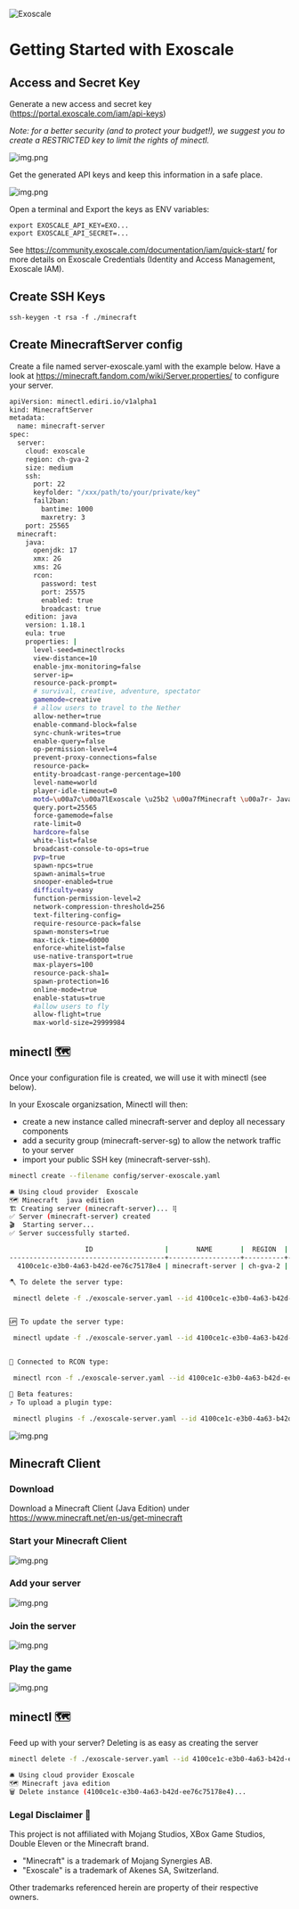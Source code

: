 ![Exoscale](https://img.shields.io/badge/Exoscale-DA291C?style=for-the-badge&logo=Exoscale&logoColor=white)
# Getting Started with Exoscale

## Access and Secret Key

Generate a new access and secret key (https://portal.exoscale.com/iam/api-keys)

*Note: for a better security (and to protect your budget!), we suggest you to create a RESTRICTED key to limit the rights of minectl.*

![img.png](img/exoscale_create_API_key.png)

Get the generated API keys and keep this information in a safe place.

![img.png](img/exoscale_get_api_key.png)

Open a terminal and Export the keys as ENV variables:

```
export EXOSCALE_API_KEY=EXO...
export EXOSCALE_API_SECRET=...
```

See https://community.exoscale.com/documentation/iam/quick-start/ for more details on Exoscale Credentials (Identity and Access Management, Exoscale IAM).

## Create SSH Keys

```
ssh-keygen -t rsa -f ./minecraft
```

## Create MinecraftServer config
Create a file named server-exoscale.yaml with the example below.
Have a look at https://minecraft.fandom.com/wiki/Server.properties/ to configure your server.

```bash
apiVersion: minectl.ediri.io/v1alpha1
kind: MinecraftServer
metadata:
  name: minecraft-server
spec:
  server:
    cloud: exoscale
    region: ch-gva-2
    size: medium
    ssh:
      port: 22
      keyfolder: "/xxx/path/to/your/private/key"
      fail2ban:
        bantime: 1000
        maxretry: 3
    port: 25565
  minecraft:
    java:
      openjdk: 17
      xmx: 2G
      xms: 2G
      rcon:
        password: test
        port: 25575
        enabled: true
        broadcast: true
    edition: java
    version: 1.18.1
    eula: true
    properties: |
      level-seed=minectlrocks
      view-distance=10
      enable-jmx-monitoring=false
      server-ip=
      resource-pack-prompt=
      # survival, creative, adventure, spectator
      gamemode=creative
      # allow users to travel to the Nether
      allow-nether=true
      enable-command-block=false
      sync-chunk-writes=true
      enable-query=false
      op-permission-level=4
      prevent-proxy-connections=false
      resource-pack=
      entity-broadcast-range-percentage=100
      level-name=world
      player-idle-timeout=0
      motd=\u00a7c\u00a7lExoscale \u25b2 \u00a7fMinecraft \u00a7r- Java Edition
      query.port=25565
      force-gamemode=false
      rate-limit=0
      hardcore=false
      white-list=false
      broadcast-console-to-ops=true
      pvp=true
      spawn-npcs=true
      spawn-animals=true
      snooper-enabled=true
      difficulty=easy
      function-permission-level=2
      network-compression-threshold=256
      text-filtering-config=
      require-resource-pack=false
      spawn-monsters=true
      max-tick-time=60000
      enforce-whitelist=false
      use-native-transport=true
      max-players=100
      resource-pack-sha1=
      spawn-protection=16
      online-mode=true
      enable-status=true
      #allow users to fly
      allow-flight=true
      max-world-size=29999984
```

## minectl 🗺
Once your configuration file is created, we will use it with minectl (see below).

In your Exoscale organizsation, Minectl will then:
- create a new instance called minecraft-server and deploy all necessary components
- add a security group (minecraft-server-sg) to allow the network traffic to your server
- import your public SSH key (minecraft-server-ssh).


```bash
minectl create --filename config/server-exoscale.yaml 

🛎 Using cloud provider  Exoscale
🗺 Minecraft  java edition
🏗 Creating server (minecraft-server)... ⢿ 
✅ Server (minecraft-server) created
🎬  Starting server...
✅ Server successfully started.

                   ID                  |       NAME       |  REGION  | TAGS |       IP
---------------------------------------+------------------+----------+------+-----------------
  4100ce1c-e3b0-4a63-b42d-ee76c75178e4 | minecraft-server | ch-gva-2 |      | 194.182.163.187

🪓 To delete the server type:

 minectl delete -f ./exoscale-server.yaml --id 4100ce1c-e3b0-4a63-b42d-ee76c75178e4


🆙 To update the server type:

 minectl update -f ./exoscale-server.yaml --id 4100ce1c-e3b0-4a63-b42d-ee76c75178e4


🔌 Connected to RCON type:

 minectl rcon -f ./exoscale-server.yaml --id 4100ce1c-e3b0-4a63-b42d-ee76c75178e4

🚧 Beta features:
⤴️ To upload a plugin type:

 minectl plugins -f ./exoscale-server.yaml --id 4100ce1c-e3b0-4a63-b42d-ee76c75178e4 --plugin <folder>/x.jar --destination /minecraft/plugins
```

![img.png](img/exoscale_instance_details.png)

## Minecraft Client

### Download

Download a Minecraft Client (Java Edition) under https://www.minecraft.net/en-us/get-minecraft

### Start your Minecraft Client

![img.png](img/multi.png)

### Add your server

![img.png](img/exoscale_add_server.png)

### Join the server

![img.png](img/exoscale_join.png)

### Play the game

![img.png](img/exoscale_game.png)

## minectl 🗺

Feed up with your server? Deleting is as easy as creating the server

```bash
minectl delete -f ./exoscale-server.yaml --id 4100ce1c-e3b0-4a63-b42d-ee76c75178e4

🛎 Using cloud provider Exoscale
🗺 Minecraft java edition
🗑 Delete instance (4100ce1c-e3b0-4a63-b42d-ee76c75178e4)... 
```

### Legal Disclaimer 👮

This project is not affiliated with Mojang Studios, XBox Game Studios, Double Eleven or the Minecraft brand.

- "Minecraft" is a trademark of Mojang Synergies AB.
- "Exoscale" is a trademark of Akenes SA, Switzerland.

Other trademarks referenced herein are property of their respective owners.
